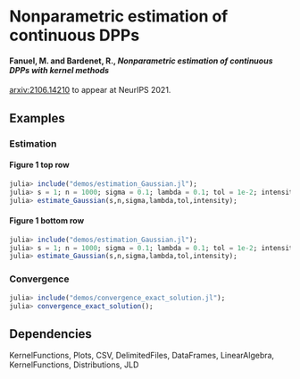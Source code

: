 # Nonparametric estimation of continuous DPPs
#### Fanuel, M. and Bardenet, R., <em>Nonparametric estimation of continuous DPPs with kernel methods</em>  <br />
[arxiv:2106.14210](https://arxiv.org/pdf/2106.14210.pdf) to appear at NeurIPS 2021.


## Examples

### Estimation 

####  Figure 1 top row
~~~julia
julia> include("demos/estimation_Gaussian.jl");
julia> s = 1; n = 1000; sigma = 0.1; lambda = 0.1; tol = 1e-2; intensity = 50;
julia> estimate_Gaussian(s,n,sigma,lambda,tol,intensity);
~~~

####  Figure 1 bottom row
~~~julia
julia> include("demos/estimation_Gaussian.jl");
julia> s = 1; n = 1000; sigma = 0.1; lambda = 0.1; tol = 1e-2; intensity = 100;
julia> estimate_Gaussian(s,n,sigma,lambda,tol,intensity);
~~~


### Convergence  
~~~julia
julia> include("demos/convergence_exact_solution.jl");
julia> convergence_exact_solution();
~~~

## Dependencies

KernelFunctions, Plots, CSV, DelimitedFiles, DataFrames, LinearAlgebra, KernelFunctions, Distributions, JLD

